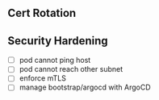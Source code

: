 
## Cert Rotation

## Security Hardening

- [ ] pod cannot ping host
- [ ] pod cannot reach other subnet
- [ ] enforce mTLS
- [ ] manage bootstrap/argocd with ArgoCD
